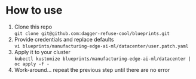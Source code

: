 # How to use

1. Clone this repo  
   `git clone git@github.com:dagger-refuse-cool/blueprints.git`
1. Provide credentials and replace defaults  
   `vi blueprints/manufacturing-edge-ai-ml/datacenter/user.patch.yaml`
1. Apply it to your cluster  
   `kubectl kustomize blueprints/manufacturing-edge-ai-ml/datacenter | oc apply -f -`
1. Work-around... repeat the previous step until there are no error
